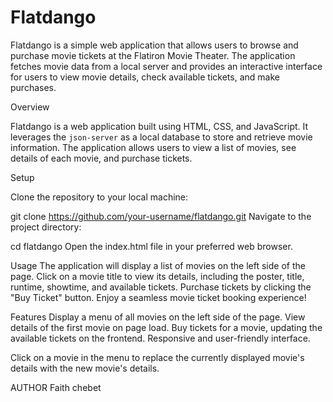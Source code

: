 
# Flatdango 

Flatdango is a simple web application that allows users to browse and purchase movie tickets at the Flatiron Movie Theater. The application fetches movie data from a local server and provides an interactive interface for users to view movie details, check available tickets, and make purchases.



 Overview

Flatdango is a web application built using HTML, CSS, and JavaScript. It leverages the `json-server` as a local database to store and retrieve movie information. The application allows users to view a list of movies, see details of each movie, and purchase tickets.

 Setup

Clone the repository to your local machine:

   git clone https://github.com/your-username/flatdango.git
Navigate to the project directory:

cd flatdango
Open the index.html file in your preferred web browser.

Usage
The application will display a list of movies on the left side of the page.
Click on a movie title to view its details, including the poster, title, runtime, showtime, and available tickets.
Purchase tickets by clicking the "Buy Ticket" button.
Enjoy a seamless movie ticket booking experience!

Features
Display a menu of all movies on the left side of the page.
View details of the first movie on page load.
Buy tickets for a movie, updating the available tickets on the frontend.
Responsive and user-friendly interface.

Click on a movie in the menu to replace the currently displayed movie's details with the new movie's details.

AUTHOR
Faith chebet


